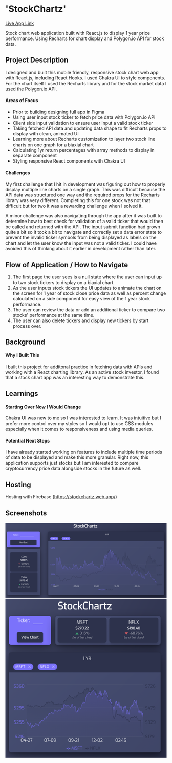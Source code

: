 # 'StockChartz'

[Live App Link](https://stockchartz.web.app/)

Stock chart web application built with React.js to display 1 year price performance. Using Recharts for chart display and Polygon.io API for stock data.

## Project Description

I designed and built this mobile friendly, responsive stock chart web app with React.js, including React Hooks. I used Chakra UI to style components. For the chart itself I used the Recharts library and for the stock market data I used the Polygon.io API.

#### Areas of Focus 
- Prior to building designing full app in Figma
- Using user input stock ticker to fetch price data with Polygon.io API
- Client side input validation to ensure user input a valid stock ticker
- Taking fetched API data and updating data shape to fit Recharts props to display with clean, animated UI
- Learning more about Recharts customization to layer two stock line charts on one graph for a biaxial chart
- Calculating 1yr return percentages with array methods to display in separate component
- Styling responsive React components with Chakra UI

#### Challenges
My first challenge that I hit in development was figuring out how to properly display multiple line charts on a single graph. This was difficult because the API data was structured one way and the required props for the Recharts library was very different. Completing this for one stock was not that difficult but for two it was a rewarding challenge when I solved it.

A minor challenge was also navigating through the app after it was built to determine how to best check for validation of a valid ticker that would then be called and returned with the API. The input submit function had grown quite a bit so it took a bit to navigate and correctly set a data error state to prevent the invalid ticker symbols from being displayed as labels on the chart and let the user know the input was not a valid ticker. I could have avoided this of thinking about it earlier in development rather than later.

## Flow of Application / How to Navigate

1. The first page the user sees is a null state where the user can input up to two stock tickers to display on a biaxial chart.
2. As the user inputs stock tickers the UI updates to animate the chart on the screen for 1 year of stock close price data as well as percent change calculated on a side component for easy view of the 1 year stock performance.
3. The user can review the data or add an additional ticker to compare two stocks' performance at the same time.
4. The user can also delete tickers and display new tickers by start process over.

## Background

#### Why I Built This
I built this project for additonal practice in fetching data with APIs and working with a React charting library. As an active stock investor, I found that a stock chart app was an interesting way to demonstrate this.

## Learnings

#### Starting Over Now I Would Change
Chakra UI was new to me so I was interested to learn. It was intuitive but I prefer more control over my styles so I would opt to use CSS modules especially when it comes to responsiveness and using media queries.

#### Potential Next Steps

I have already started working on features to include multiple time periods of data to be displayed and make this more granular. Right now, this application supports just stocks but I am interested to compare cryptocurrency price data alongside stocks in the future as well.

## Hosting

Hosting with Firebase (https://stockchartz.web.app/)

## Screenshots
![StockChartz Image 1](/screenshots/StockChartz.png)
![StockChartz Image 2](/screenshots/StockChartzResponsive.png)